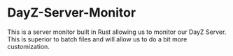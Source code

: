 # DayZ-Server-Monitor
This is a server monitor built in Rust allowing us to monitor our DayZ Server. This is superior to batch files and will allow us to do a bit more customization.
